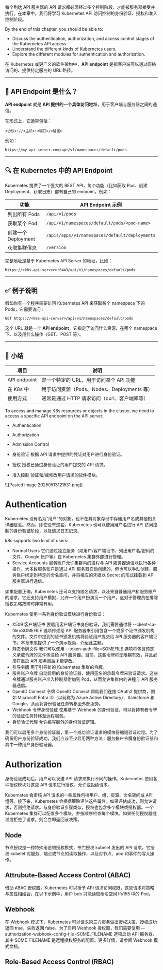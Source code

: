 每个到达 API 服务器的 API 请求都必须经过多个控制阶段，才能被服务器接受并执行。在本章中，我们将学习 Kubernetes API 访问控制的身份验证、授权和准入控制阶段。

By the end of this chapter, you should be able to:

- Discuss the authentication, authorization, and access control stages of the Kubernetes API access.
- Understand the different kinds of Kubernetes users.
- Explore the different modules for authentication and authorization.

在 Kubernetes 或更广义的软件架构中，**API endpoint** 是指客户端可以通过网络访问的、提供特定服务的 URL 路径。

---

## 📌 API Endpoint 是什么？

**API endpoint** 就是 **API 提供的一个具体访问地址**，用于客户端与服务器之间的通信。

在形式上，它通常包括：

```
<协议>://<主机>:<端口>/<路径>
```

例如：

```
https://my-api-server.com/api/v1/namespaces/default/pods
```

---

## 🔍 在 Kubernetes 中的 API Endpoint

Kubernetes 提供了一个强大的 REST API，每个功能（比如获取 Pod、创建 Deployment、获取日志）都有自己的 endpoint。例如：

|功能|API Endpoint 示例|
|---|---|
|列出所有 Pods|`/api/v1/pods`|
|获取某个 Pod|`/api/v1/namespaces/default/pods/<pod-name>`|
|创建一个 Deployment|`/apis/apps/v1/namespaces/default/deployments`|
|获取集群信息|`/version`|

完整地址是基于 Kubernetes API Server 的地址，比如：

```
https://<k8s-api-server>:6443/api/v1/namespaces/default/pods
```

---

## ✅ 例子说明

假如你有一个程序需要访问 Kubernetes API 来获取某个 namespace 下的 Pods，它需要访问：

```
GET https://<k8s-api-server>/api/v1/namespaces/default/pods
```

这个 URL 就是一个 **API endpoint**，它指定了访问什么资源、在哪个 namespace 下、以及用什么操作（GET、POST 等）。

---

## 🚀 小结

|项目|说明|
|---|---|
|API endpoint|是一个特定的 URL，用于访问某个 API 功能|
|在 K8s 中|用于访问资源（Pods、Nodes、Deployments 等）|
|使用方式|通常是通过 HTTP 请求访问（curl、客户端库等）|

To access and manage K8s resources or objects in the cluster, we need to access a specific API endpoint on the API server.
- Authentication
- Authorization
- Admission Control

- 身份验证
根据 API 请求中提供的凭证对用户进行身份验证。
- 授权
授权已通过身份验证的用户提交的 API 请求。
- 准入控制
验证和/或修改用户请求的软件模块。

![[Pasted image 20250513121531.png]]

# Authentication
Kubernetes 没有名为“用户”的对象，也不在其对象存储中存储用户名或其他相关详细信息。然而，即使没有这些，Kubernetes 也可以使用用户名进行 API 访问控制的身份验证阶段，以及请求日志记录。

k8s supports two kind of users:
- Normal Users
它们通过独立服务（如用户/客户端证书、列出用户名/密码的文件、Google 帐户等）在 Kubernetes 集群外部进行管理。
- Service Accounts
服务账户允许集群内的进程与 API 服务器通信以执行各种操作。大多数服务账户是通过 API 服务器自动创建的，但也可以手动创建。服务账户绑定到特定的命名空间，并将相应的凭据以 Secret 的形式挂载到 API 服务器进行通信。

如果配置正确，Kubernetes 还可以支持匿名请求，以及来自普通用户和服务账户的请求。它还支持用户模拟，允许一个用户扮演另一个用户，这对于管理员在排除授权策略故障时非常有用。

Kubernetes 使用一系列身份验证模块进行身份验证：

- X509 客户端证书
要启用客户端证书身份验证，我们需要通过将 --client-ca-file=SOMEFILE 选项传递给 API 服务器来引用包含一个或多个证书颁发机构的文件。文件中提到的证书颁发机构将验证用户提交给 API 服务器的客户端证书。本章末尾提供了一个演示视频，介绍此主题。
- 静态令牌文件
我们可以使用 --token-auth-file=SOMEFILE 选项将包含预定义承载令牌的文件传递给 API 服务器。目前，这些令牌将无限期有效，并且必须在重启 API 服务器后才能更改。
- 引导令牌
用于引导新的 Kubernetes 集群的令牌。
- 服务账户令牌
自动启用的身份验证器，使用签名的承载令牌来验证请求。这些令牌通过服务账户准入控制器附加到 Pod，从而允许集群内的进程与 API 服务器通信。
- OpenID Connect 令牌
OpenID Connect 帮助我们连接 OAuth2 提供商，例如 Microsoft Entra ID（以前称为 Azure Active Directory）、Salesforce 和 Google，从而将身份验证任务转移至外部服务。
- Webhook 令牌身份验证
使用基于 Webhook 的身份验证，可以将持有者令牌的验证任务转移至远程服务。
- 身份验证代理
允许编写额外的身份验证逻辑。

我们可以启用多个身份验证器，第一个成功验证请求的模块将缩短验证过程。为了确保用户身份验证成功，我们应该至少启用两种方法：服务帐户令牌身份验证器和其中一种用户身份验证器。

# Authorization
身份验证成功后，用户可以发送 API 请求来执行不同的操作。Kubernetes 使用各种授权模块对这些 API 请求进行授权，允许或拒绝请求。

Kubernetes 会审核 API 请求的一些属性包括用户、组、资源、命名空间或 API 组等。接下来，Kubernetes 会根据策略评估这些属性。如果评估成功，则允许请求，否则拒绝请求。与身份验证步骤类似，授权也包含多个模块或授权器。一个 Kubernetes 集群可以配置多个模块，并按顺序检查每个模块。如果任何授权器批准或拒绝了请求，则会立即返回该决策。

## Node
节点授权是一种特殊用途的授权模式，专门授权 kubelet 发出的 API 请求。它授权 kubelet 对服务、端点或节点的读取操作，以及对节点、pod 和事件的写入操作。

## Attrubute-Based Access Control (ABAC)
借助 ABAC 授权器，Kubernetes 可以授予 API 请求访问权限，这些请求将策略与属性相结合。在以下示例中，用户 bob 只能读取命名空间 lfs158 中的 Pod。

## Webhook
在 Webhook 模式下，Kubernetes 可以请求第三方服务做出授权决策，授权成功返回 true，失败返回 false。为了启用 Webhook 授权器，我们需要使用 --authorization-webhook-config-file=SOME_FILENAME 选项启动 API 服务器，其中 SOME_FILENAME 是远程授权服务的配置。更多详情，请参阅 Webhook 模式文档。

## Role-Based Access Control (RBAC)
